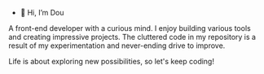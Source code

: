 - 👋 Hi, I’m Dou

A front-end developer with a curious mind. 
I enjoy building various tools and creating impressive projects. 
The cluttered code in my repository is a result of my experimentation and never-ending drive to improve. 

Life is about exploring new possibilities, so let's keep coding!
